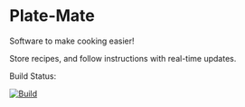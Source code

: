 # Plate-Mate
Software to make cooking easier! 

Store recipes, and follow instructions with real-time updates.

Build Status:

[![Build](https://github.com/andrewdavis1995/Plate-Mate/actions/workflows/build.yml/badge.svg)](https://github.com/andrewdavis1995/Plate-Mate/actions/workflows/build.yml)
